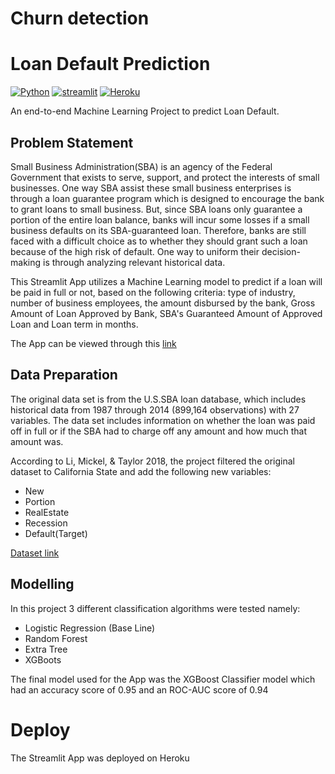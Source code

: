 # Churn detection

# **Loan Default Prediction**

[![Python](https://img.shields.io/badge/python-3670A0?style=for-the-badge&logo=python&logoColor=ffdd54)](https://www.python.org)
[![streamlit](https://img.shields.io/badge/Streamlit-FF4B4B?style=for-the-badge&logo=Streamlit&logoColor=white)](https://streamlit.io/)
[![Heroku](https://img.shields.io/badge/heroku-%23430098.svg?style=for-the-badge&logo=heroku&logoColor=white)](https://www.heroku.com/platform)

An end-to-end Machine Learning Project to predict Loan Default.

## **Problem Statement**
Small Business Administration(SBA) is an agency of the Federal Government that exists to serve, support, and protect the interests of small businesses. One way SBA assist these small business enterprises is through a loan guarantee program which is designed to encourage the bank to grant loans to small business. But, since SBA loans only guarantee a portion of the entire loan balance, banks will incur some losses if a small business defaults on its SBA-guaranteed loan. Therefore, banks are still faced with a difficult choice as to whether they should grant such a loan because of the high risk of default. One way to uniform their decision-making is through analyzing relevant historical data.

This Streamlit App utilizes a Machine Learning model to predict if a loan will be paid in full or not, based on the following criteria: type of industry, number of business employees, the amount disbursed by the bank, Gross Amount of Loan Approved by Bank, SBA's Guaranteed Amount of Approved Loan and Loan term in months. 

The App can be viewed through this [link](https://loan-default-app.herokuapp.com/)

## **Data Preparation**
The original data set is from the U.S.SBA loan database, which includes historical data from 1987 through 2014 (899,164 observations) with 27 variables. The data set includes information on whether the loan was paid off in full or if the SBA had to charge off any amount and how much that amount was. 

According to Li, Mickel, & Taylor 2018, the project filtered the  original dataset to California State and  add the following new variables:

- New
- Portion 
- RealEstate
- Recession
- Default(Target)


[Dataset link](https://amstat.tandfonline.com/doi/full/10.1080/10691898.2018.1434342)

## **Modelling**

In this project 3 different classification algorithms were tested namely:
- Logistic Regression (Base Line)
- Random Forest
- Extra Tree
- XGBoots

The final model used for the App was the XGBoost Classifier model which had an accuracy score of 0.95 and an ROC-AUC score of 0.94

# **Deploy**
The Streamlit App was deployed on Heroku
